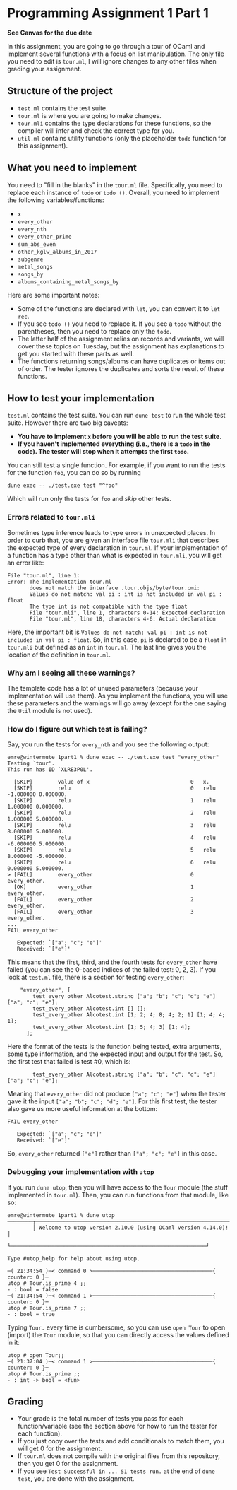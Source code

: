# Programming Assignment 1 Part 1

**See Canvas for the due date**

In this assignment, you are going to go through a tour of OCaml and implement
several functions with a focus on list manipulation. The only file you need to
edit is `tour.ml`, I will ignore changes to any other files when grading your
assignment.

## Structure of the project

- `test.ml` contains the test suite.
- `tour.ml` is where you are going to make changes.
- `tour.mli` contains the type declarations for these functions, so the compiler
  will infer and check the correct type for you.
- `util.ml` contains utility functions (only the placeholder `todo` function for
  this assignment).

## What you need to implement

You need to "fill in the blanks" in the `tour.ml` file. Specifically, you need
to replace each instance of `todo` or `todo ()`. Overall, you need to implement
the following variables/functions:

- `x`
- `every_other`
- `every_nth`
- `every_other_prime`
- `sum_abs_even`
- `other_kglw_albums_in_2017`
- `subgenre`
- `metal_songs`
- `songs_by`
- `albums_containing_metal_songs_by`

Here are some important notes:

- Some of the functions are declared with `let`, you can convert it to `let rec`.
- If you see `todo ()` you need to replace it. If you see a `todo` without the
  parentheses, then you need to replace only the `todo`.
- The latter half of the assignment relies on records and variants, we will
  cover these topics on Tuesday, but the assignment has explanations to get you
  started with these parts as well.
- The functions returning songs/albums can have duplicates or items out of
  order. The tester ignores the duplicates and sorts the result of these
  functions.

## How to test your implementation

`test.ml` contains the test suite. You can run `dune test` to run the whole test
suite. However there are two big caveats:

- **You have to implement `x` before you will be able to run the test suite.**
- **If you haven't implemented everything (i.e., there is a `todo` in the
code). The tester will stop when it attempts the first `todo`.**

You can still test a single function. For example, if you want to run the tests for the function `foo`, you can do so by running

```
dune exec -- ./test.exe test "^foo"
```

Which will run only the tests for `foo` and _skip_ other tests.

### Errors related to `tour.mli`

Sometimes type inference leads to type errors in unexpected places. In order to
curb that, you are given an interface file `tour.mli` that describes the
expected type of every declaration in `tour.ml`. If your implementation of a
function has a type other than what is expected in `tour.mli`, you will get an
error like:

```
File "tour.ml", line 1:
Error: The implementation tour.ml
       does not match the interface .tour.objs/byte/tour.cmi:
       Values do not match: val pi : int is not included in val pi : float
       The type int is not compatible with the type float
       File "tour.mli", line 1, characters 0-14: Expected declaration
       File "tour.ml", line 18, characters 4-6: Actual declaration
```

Here, the important bit is `Values do not match: val pi : int is not included in
val pi : float`. So, in this case, `pi` is declared to be a `float` in
`tour.mli` but defined as an `int` in `tour.ml`. The last line gives you the
location of the definition in `tour.ml`.

### Why am I seeing all these warnings?

The template code has a lot of unused parameters (because your implementation
will use them). As you implement the functions, you will use these parameters
and the warnings will go away (except for the one saying the `Util` module is
not used).

### How do I figure out which test is failing?

Say, you run the tests for `every_nth` and you see the following output:

```
emre@wintermute 1part1 % dune exec -- ./test.exe test "every_other"
Testing `tour'.
This run has ID `XLRE3P0L'.

  [SKIP]        value of x                                0   x.
  [SKIP]        relu                                      0   relu -1.000000 0.000000.
  [SKIP]        relu                                      1   relu 1.000000 0.000000.
  [SKIP]        relu                                      2   relu 1.000000 5.000000.
  [SKIP]        relu                                      3   relu 8.000000 5.000000.
  [SKIP]        relu                                      4   relu -6.000000 5.000000.
  [SKIP]        relu                                      5   relu 8.000000 -5.000000.
  [SKIP]        relu                                      6   relu 0.000000 5.000000.
> [FAIL]        every_other                               0   every_other.
  [OK]          every_other                               1   every_other.
  [FAIL]        every_other                               2   every_other.
  [FAIL]        every_other                               3   every_other.
...
FAIL every_other

   Expected: `["a"; "c"; "e"]'
   Received: `["e"]'
```

This means that the first, third, and the fourth tests for `every_other` have
failed (you can see the 0-based indices of the failed test: 0, 2, 3). If you look at `test.ml` file, there is a section for testing `every_other`:

```
    "every_other", [
        test_every_other Alcotest.string ["a"; "b"; "c"; "d"; "e"] ["a"; "c"; "e"];
        test_every_other Alcotest.int [] [];
        test_every_other Alcotest.int [1; 2; 4; 8; 4; 2; 1] [1; 4; 4; 1];
        test_every_other Alcotest.int [1; 5; 4; 3] [1; 4];
      ];
```

Here the format of the tests is the function being tested, extra arguments, some
type information, and the expected input and output for the test. So, the first test that failed is test #0, which is:

```
        test_every_other Alcotest.string ["a"; "b"; "c"; "d"; "e"] ["a"; "c"; "e"];
```

Meaning that `every_other` did not produce `["a"; "c"; "e"]` when the tester
gave it the input `["a"; "b"; "c"; "d"; "e"]`. For this first test, the tester
also gave us more useful information at the bottom:

```
FAIL every_other

   Expected: `["a"; "c"; "e"]'
   Received: `["e"]'
```

So, `every_other` returned `["e"]` rather than `["a"; "c"; "e"]` in this case.

### Debugging your implementation with `utop`

If you run `dune utop`, then you will have access to the `Tour` module (the
stuff implemented in `tour.ml`). Then, you can run functions from that module,
like so:

```
emre@wintermute 1part1 % dune utop
────────┬──────────────────────────────────────────────────────────────┬────────
        │ Welcome to utop version 2.10.0 (using OCaml version 4.14.0)! │
        └──────────────────────────────────────────────────────────────┘

Type #utop_help for help about using utop.

─( 21:34:54 )─< command 0 >──────────────────────────────────────{ counter: 0 }─
utop # Tour.is_prime 4 ;;
- : bool = false
─( 21:34:54 )─< command 1 >──────────────────────────────────────{ counter: 0 }─
utop # Tour.is_prime 7 ;;
- : bool = true
```

Typing `Tour.` every time is cumbersome, so you can use `open Tour` to open
(import) the `Tour` module, so that you can directly access the values defined
in it:

```
utop # open Tour;;
─( 21:37:04 )─< command 1 >──────────────────────────────────────{ counter: 0 }─
utop # Tour.is_prime ;;
- : int -> bool = <fun>
```

## Grading

- Your grade is the total number of tests you pass for each function/variable
(see the section above for how to run the tester for each function).
- If you just copy over the tests and add conditionals to match them, you will
get 0 for the assignment.
- If `tour.ml` does not compile with the original files from this repository,
  then you get 0 for the assignment.
- If you see `Test Successful in ... 51 tests run.` at the end of `dune test`,
  you are done with the assignment.
